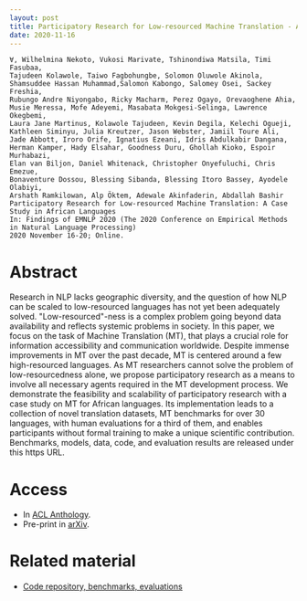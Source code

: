 ```yaml
---
layout: post
title: Participatory Research for Low-resourced Machine Translation - A Case Study in African Languages
date: 2020-11-16
---
```

```
∀, Wilhelmina Nekoto, Vukosi Marivate, Tshinondiwa Matsila, Timi Fasubaa,
Tajudeen Kolawole, Taiwo Fagbohungbe, Solomon Oluwole Akinola, 
Shamsuddee Hassan Muhammad,Salomon Kabongo, Salomey Osei, Sackey Freshia, 
Rubungo Andre Niyongabo, Ricky Macharm, Perez Ogayo, Orevaoghene Ahia, 
Musie Meressa, Mofe Adeyemi, Masabata Mokgesi-Selinga, Lawrence Okegbemi, 
Laura Jane Martinus, Kolawole Tajudeen, Kevin Degila, Kelechi Ogueji, 
Kathleen Siminyu, Julia Kreutzer, Jason Webster, Jamiil Toure Ali, 
Jade Abbott, Iroro Orife, Ignatius Ezeani, Idris Abdulkabir Dangana,
Herman Kamper, Hady Elsahar, Goodness Duru, Ghollah Kioko, Espoir Murhabazi,
Elan van Biljon, Daniel Whitenack, Christopher Onyefuluchi, Chris Emezue, 
Bonaventure Dossou, Blessing Sibanda, Blessing Itoro Bassey, Ayodele Olabiyi, 
Arshath Ramkilowan, Alp Öktem, Adewale Akinfaderin, Abdallah Bashir
Participatory Research for Low-resourced Machine Translation: A Case Study in African Languages
In: Findings of EMNLP 2020 (The 2020 Conference on Empirical Methods in Natural Language Processing)
2020 November 16-20; Online.
```

# Abstract
Research in NLP lacks geographic diversity, and the question of how NLP can be scaled to low-resourced languages has not yet been adequately solved. "Low-resourced"-ness is a complex problem going beyond data availability and reflects systemic problems in society. In this paper, we focus on the task of Machine Translation (MT), that plays a crucial role for information accessibility and communication worldwide. Despite immense improvements in MT over the past decade, MT is centered around a few high-resourced languages. As MT researchers cannot solve the problem of low-resourcedness alone, we propose participatory research as a means to involve all necessary agents required in the MT development process. We demonstrate the feasibility and scalability of participatory research with a case study on MT for African languages. Its implementation leads to a collection of novel translation datasets, MT benchmarks for over 30 languages, with human evaluations for a third of them, and enables participants without formal training to make a unique scientific contribution. Benchmarks, models, data, code, and evaluation results are released under this https URL. 

# Access

- In <a href="https://www.aclweb.org/anthology/2020.findings-emnlp.195/" target="_blank">ACL Anthology</a>.
- Pre-print in <a href="https://arxiv.org/abs/2010.02353" target="_blank">arXiv</a>.


# Related material

- <a href="https://github.com/masakhane-io/masakhane-mt" target="_blank">Code repository, benchmarks, evaluations</a>
